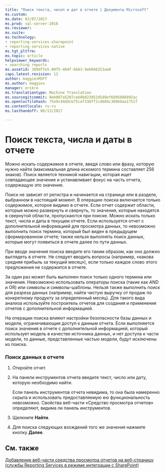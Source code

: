 ```yaml
---
title: "Поиск текста, чисел и дат в отчете | Документы Microsoft"
ms.custom: 
ms.date: 03/07/2017
ms.prod: sql-server-2016
ms.reviewer: 
ms.suite: 
ms.technology:
- reporting-services-sharepoint
- reporting-services-native
ms.tgt_pltfrm: 
ms.topic: article
helpviewer_keywords:
- searching reports
ms.assetid: 309dffe5-00f5-404f-bb63-9e6046253ae0
caps.latest.revision: 12
author: maggiesMSFT
ms.author: maggies
manager: erikre
ms.translationtype: Machine Translation
ms.sourcegitcommit: 0eb007a5207ceb0b023952d5d9ef6d95986092ac
ms.openlocfilehash: 75e9c44d9cb75cef338ff2cd684c38969aa1751f
ms.contentlocale: ru-ru
ms.lasthandoff: 06/13/2017

---
```

# <a name="find-text-numbers-or-dates-in-a-report"></a>Поиск текста, числа и даты в отчете
  Можно искать содержимое в отчете, введя слово или фразу, которую нужно найти (максимальная длина искомого термина составляет 256 знаков). Поиск является техникой навигации, которая ищет совпадающее значение и устанавливает фокус на часть отчета, содержащую это значение.  
  
 Поиск не зависит от регистра и начинается на странице или в разделе, выбранном в настоящий момент. В операцию поиска включается только содержимое, которое видимо в отчете. Если отчет содержит области, которые можно развернуть и свернуть, то значения, которые находятся в свернутой области, пропускаются при поиске. Можно искать только текст, числа и даты в текущем отчете. Если используется отчет с дополнительной информацией для просмотра данных, то невозможно выполнить поиск термина, который был виден в предыдущем сформированном отчете; также нельзя выполнять поиск данных, которые могут появиться в отчете далее по пути данных.  
  
 При вводе значения поиска введите его таким образом, как оно должно выглядеть в отчете. Не следует вводить вопросы (например, «какова средняя прибыль за текущий месяц»), если только каждое слово этого предложения не содержится в отчете.  
  
 За один раз может быть выполнен поиск только одного термина или значения. Невозможно использовать операторы поиска (такие как AND и OR) или символы и символы-шаблоны. Нельзя также выполнить поиск для разреза данных (например, найти чистую выручку от продаж по конкретному продукту за определенный месяц). Для такого вида анализа используйте построитель отчетов для создания и применения отчетов с дополнительной информацией.  
  
 На операции поиска влияют настройки безопасности базы данных и модели, ограничивающие доступ к данным отчета. Если выполняется поиск значения в отчете с дополнительной информацией, который использует модель в качестве источника данных, и нет доступа к части модели, то данные, представленные частью модели, будут исключены из поиска.  
  
### <a name="to-find-data-in-a-report"></a>Поиск данных в отчете  
  
1.  Откройте отчет.  
  
2.  На панели инструментов отчета введите текст, число или дату, которую необходимо найти.  
  
     Если панель инструментов отчета невидима, то она была намеренно скрыта и использовать предоставляемую ею функциональность невозможно. Свойства веб-части «Средство просмотра отчетов» определяют, видима ли панель инструментов.  
  
3.  Щелкните **Найти**.  
  
4.  Для поиска следующих вхождений того же значения нажмите кнопку **Далее**.  
  
## <a name="see-also"></a>См. также  
 [Добавление веб-части средства просмотра отчетов на веб-страницу (службы Reporting Services в режиме интеграции с SharePoint)](../../reporting-services/report-server-sharepoint/add-the-report-viewer-web-part-to-a-web-page.md)  
  
  
